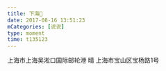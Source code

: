 ```yaml
---
title: 下海🤪
date: 2017-08-16 13:51:23
mCategories: [说说]
type: moment
time: t135123
---
```


<div id="pics-20170816135123"></div>

<script src="/lib/moment/pics.js"></script>
<script>
var data = [
    {"link": "2017-08-16_000000.jpeg", "type": "shuoshuo"},
    {"link": "2017-08-16_000001.jpeg", "type": "shuoshuo"}
];
picsRender(data, "pics-20170816135123");
</script>

上海市上海吴淞口国际邮轮港 晴
上海市宝山区宝杨路1号
